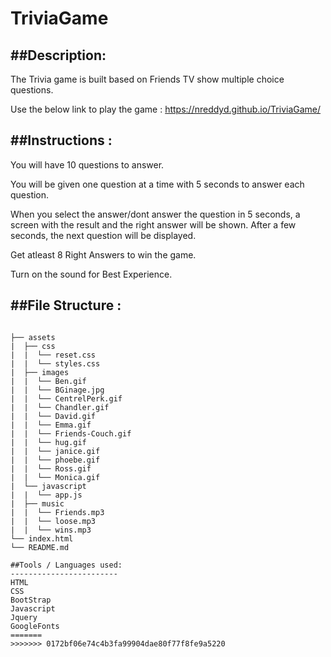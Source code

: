 # TriviaGame

##Description:
------------------
The Trivia game is built based on Friends TV show multiple choice questions. 

Use the below link to play the game : https://nreddyd.github.io/TriviaGame/

##Instructions :
------------------
You will have 10 questions to answer.

You will be given one question at a time with 5 seconds to answer each question.

 When you select the answer/dont answer the question in 5 seconds, a screen with the result and the right answer will be shown. After a few seconds, the next question will be displayed.
 
Get atleast 8 Right Answers to win the game.

Turn on the sound for Best Experience.

##File Structure :
--------------------
```

├── assets
|  ├── css
|  |  └── reset.css
|  |  └── styles.css
|  ├── images
|  |  └── Ben.gif
|  |  └── BGinage.jpg
|  |  └── CentrelPerk.gif
|  |  └── Chandler.gif
|  |  └── David.gif
|  |  └── Emma.gif
|  |  └── Friends-Couch.gif
|  |  └── hug.gif
|  |  └── janice.gif
|  |  └── phoebe.gif
|  |  └── Ross.gif
|  |  └── Monica.gif
|  └── javascript
|  |  └── app.js
|  ├── music
|  |  └── Friends.mp3
|  |  └── loose.mp3
|  |  └── wins.mp3
└── index.html
└── README.md

##Tools / Languages used:
------------------------
HTML
CSS
BootStrap
Javascript
Jquery
GoogleFonts
=======
>>>>>>> 0172bf06e74c4b3fa99904dae80f77f8fe9a5220
